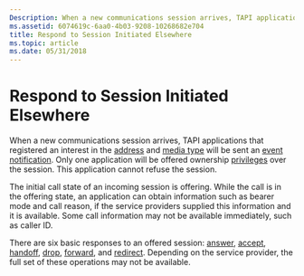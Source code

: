 ```yaml
---
Description: When a new communications session arrives, TAPI applications that registered an interest in the address and media type will be sent an event notification.
ms.assetid: 6074619c-6aa0-4b03-9208-10268682e704
title: Respond to Session Initiated Elsewhere
ms.topic: article
ms.date: 05/31/2018
---
```


# Respond to Session Initiated Elsewhere

When a new communications session arrives, TAPI applications that registered an interest in the [address](address-ovr.md) and [media type](media-type-ovr.md) will be sent an [event notification](event-notification.md). Only one application will be offered ownership [privileges](privilege-ovr.md) over the session. This application cannot refuse the session.

The initial call state of an incoming session is offering. While the call is in the offering state, an application can obtain information such as bearer mode and call reason, if the service providers supplied this information and it is available. Some call information may not be available immediately, such as caller ID.

There are six basic responses to an offered session: [answer](answer-ovr.md), [accept](accept-ovr.md), [handoff](handoffs-ovr.md), [drop](drop-ovr.md), [forward](forward-ovr.md), and [redirect](redirect-ovr.md). Depending on the service provider, the full set of these operations may not be available.

 

 




